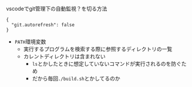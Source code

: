 vscodeでgit管理下の自動監視？を切る方法
```
{
  "git.autorefresh": false
}
```

- `PATH`環境変数
	- 実行するプログラムを検索する際に参照するディレクトリの一覧
	- カレントディレクトリは含まれない
		- `ls`とかしたときに想定していないコマンドが実行されるのを防ぐため
		- だから毎回`./build.sh`とかしてるのか